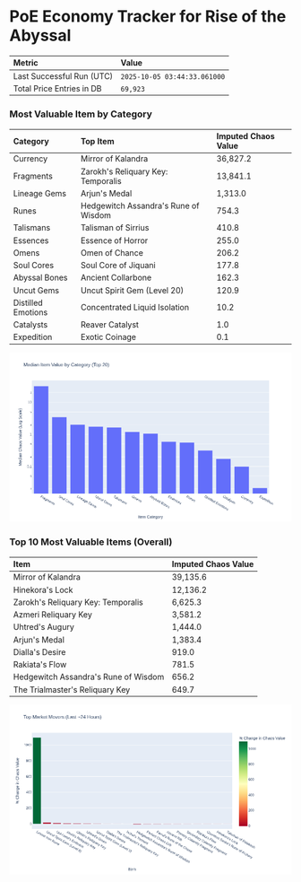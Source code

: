 # PoE Economy Tracker for Rise of the Abyssal

<!-- START_MAINTENANCE -->
| Metric | Value |
|:---|:---|
| Last Successful Run (UTC) | `2025-10-05 03:44:33.061000` |
| Total Price Entries in DB | `69,923` |

<!-- END_MAINTENANCE -->

<!-- START_DATAFRAME_DEBUG -->
<!-- END_DATAFRAME_DEBUG -->

<!-- START_CATEGORY_ANALYSIS -->
### Most Valuable Item by Category
| Category | Top Item | Imputed Chaos Value |
| :--- | :--- | :--- |
| Currency | Mirror of Kalandra | 36,827.2 |
| Fragments | Zarokh's Reliquary Key: Temporalis | 13,841.1 |
| Lineage Gems | Arjun's Medal | 1,313.0 |
| Runes | Hedgewitch Assandra's Rune of Wisdom | 754.3 |
| Talismans | Talisman of Sirrius | 410.8 |
| Essences | Essence of Horror | 255.0 |
| Omens | Omen of Chance | 206.2 |
| Soul Cores | Soul Core of Jiquani | 177.8 |
| Abyssal Bones | Ancient Collarbone | 162.3 |
| Uncut Gems | Uncut Spirit Gem (Level 20) | 120.9 |
| Distilled Emotions | Concentrated Liquid Isolation | 10.2 |
| Catalysts | Reaver Catalyst | 1.0 |
| Expedition | Exotic Coinage | 0.1 |


![Category Analysis Chart](charts/category_analysis.png)
<!-- END_ANALYSIS -->

<!-- START_ANALYSIS -->
### Top 10 Most Valuable Items (Overall)
| Item | Imputed Chaos Value |
| :--- | :--- |
| Mirror of Kalandra | 39,135.6 |
| Hinekora's Lock | 12,136.2 |
| Zarokh's Reliquary Key: Temporalis | 6,625.3 |
| Azmeri Reliquary Key | 3,581.2 |
| Uhtred's Augury | 1,444.0 |
| Arjun's Medal | 1,383.4 |
| Dialla's Desire | 919.0 |
| Rakiata's Flow | 781.5 |
| Hedgewitch Assandra's Rune of Wisdom | 656.2 |
| The Trialmaster's Reliquary Key | 649.7 |


![Market Movers Chart](charts/market_movers.png)
<!-- END_ANALYSIS -->
